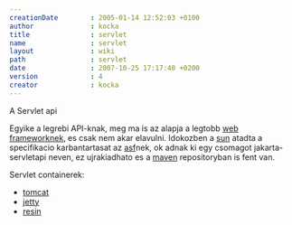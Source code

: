 ```yaml
---
creationDate        : 2005-01-14 12:52:03 +0100 
author              : kocka 
title               : servlet 
name                : servlet 
layout              : wiki 
path                : servlet 
date                : 2007-10-25 17:17:40 +0200 
version             : 4 
creator             : kocka 
---
```

A Servlet api

Egyike a legrebi API-knak, meg ma is az alapja a legtobb [web frameworknek](webapp.html), es csak nem akar elavulni. Idokozben a [sun](Sun.html) atadta a specifikacio karbantartasat az [asf](ASF.html)nek, ok adnak ki egy csomagot jakarta-servletapi neven, ez ujrakiadhato es a [maven](maven.html) repositoryban is fent van.

Servlet containerek:

*   [tomcat](tomcat.html)
*   [jetty](jetty.html)
*   [resin](resin.html)


